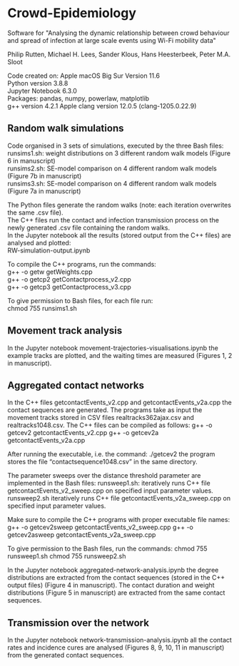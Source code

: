 # Crowd-Epidemiology

Software for "Analysing the dynamic relationship between crowd behaviour and spread of infection at large scale events using Wi-Fi mobility data"

Philip Rutten, Michael H. Lees, Sander Klous, Hans Heesterbeek, Peter M.A. Sloot

Code created on: Apple macOS Big Sur Version 11.6<br/>
Python version 3.8.8<br/>
Jupyter Notebook 6.3.0<br/>
Packages: pandas, numpy, powerlaw, matplotlib<br/>
g++ version 4.2.1 Apple clang version 12.0.5 (clang-1205.0.22.9)

## Random walk simulations

Code organised in 3 sets of simulations, executed by the three Bash files:<br/>
runsims1.sh: weight distributions on 3 different random walk models (Figure 6 in manuscript)<br/>
runsims2.sh: SE-model comparison on 4 different random walk models (Figure 7b in manuscript)<br/>
runsims3.sh: SE-model comparison on 4 different random walk models (Figure 7a in manuscript)<br/>

The Python files generate the random walks (note: each iteration overwrites the same .csv file).<br/>
The C++ files run the contact and infection transmission process on the newly generated .csv file containing the random walks.<br/>
In the Jupyter notebook all the results (stored output from the C++ files) are analysed and plotted:<br/>
RW-simulation-output.ipynb

To compile the C++ programs, run the commands:<br/>
g++ -o getw getWeights.cpp<br/>
g++ -o getcp2 getContactprocess_v2.cpp<br/>
g++ -o getcp3 getContactprocess_v3.cpp<br/>

To give permission to Bash files, for each file run:<br/>
chmod 755 runsims1.sh

## Movement track analysis

In the Jupyter notebook movement-trajectories-visualisations.ipynb the example tracks are plotted, and the waiting times are measured (Figures 1, 2 in manuscript).

## Aggregated contact networks

In the C++ files getcontactEvents_v2.cpp and getcontactEvents_v2a.cpp the contact sequences are generated.
The programs take as input the movement tracks stored in CSV files realtracks362ajax.csv and realtracks1048.csv.
The C++ files can be compiled as follows:
g++ -o getcev2 getcontactEvents_v2.cpp
g++ -o getcev2a getcontactEvents_v2a.cpp

After running the executable, i.e. the command:
./getcev2
the program stores the file “contactsequence1048.csv” in the same directory.

The parameter sweeps over the distance threshold parameter are implemented in the Bash files:
runsweep1.sh: iteratively runs C++ file getcontactEvents_v2_sweep.cpp on specified input parameter values.
runsweep2.sh iteratively runs C++ file getcontactEvents_v2a_sweep.cpp on specified input parameter values.

Make sure to compile the C++ programs with proper executable file names:
g++ -o getcev2sweep getcontactEvents_v2_sweep.cpp
g++ -o getcev2asweep getcontactEvents_v2a_sweep.cpp

To give permission to the Bash files, run the commands:
chmod 755 runsweep1.sh
chmod 755 runsweep2.sh

In the Jupyter notebook aggregated-network-analysis.ipynb the degree distributions are extracted from the contact sequences (stored in the C++ output files) (Figure 4 in manuscript).
The contact duration and weight distributions (Figure 5 in manuscript) are extracted from the same contact sequences.

## Transmission over the network

In the Jupyter notebook network-transmission-analysis.ipynb all the contact rates and incidence cures are analysed (Figures 8, 9, 10, 11 in manuscript) from the generated contact sequences.  

